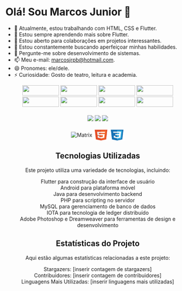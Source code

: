 # Olá! Sou Marcos Junior 👋

- 🔭 Atualmente, estou trabalhando com HTML, CSS e Flutter.
- 🌱 Estou sempre aprendendo mais sobre Flutter.
- 👯 Estou aberto para colaborações em projetos interessantes.
- 🤔 Estou constantemente buscando aperfeiçoar minhas habilidades.
- 💬 Pergunte-me sobre desenvolvimento de sistemas.
- 📫 Meu e-mail: marcosjrpb@hotmail.com.
- 😄 Pronomes: ele/dele.
- ⚡ Curiosidade: Gosto de teatro, leitura e academia.

<div align="center">
  <img src="https://img.shields.io/badge/Flutter-02569B?style=for-the-badge&logo=flutter&logoColor=white" width="100" height="28"/>
  <img src="https://img.shields.io/badge/Android-3DDC84?style=for-the-badge&logo=android&logoColor=white" width="100" height="28"/>
  <img src="https://img.shields.io/badge/Java-ED8B00?style=for-the-badge&logo=openjdk&logoColor=white" width="100" height="28"/>
  <img src="https://img.shields.io/badge/PHP-777BB4?style=for-the-badge&logo=php&logoColor=white" width="100" height="28"/>
  <img src="https://img.shields.io/badge/MySQL-00000F?style=for-the-badge&logo=mysql&logoColor=white" width="100" height="28"/> 
  <img src="https://img.shields.io/badge/iota-131F37?style=for-the-badge&logo=iota&logoColor=white" width="100" height="28"/>  
  <img src="https://aleen42.github.io/badges/src/photoshop.svg" width="100" height="28"/>
  <img src="https://aleen42.github.io/badges/src/dreamweaver.svg" width="100" height="28"/>
</div>

<div align="center" style="margin-top: 20px;">
  <img src="https://starchart.cc/marcosjrpb/listagem_flutter.svg" style="width: 300px;">
  <img src="https://github-readme-stats.vercel.app/api?username=marcosjrpb&theme=blue-green" style="width: 300px;">
  <img src="https://github-readme-stats.vercel.app/api/top-langs/?username=marcosjrpb&theme=blue-green" style="width: 300px;">
</div>

<div align="center" style="display: inline_block; margin-top: 20px;"> 
  <img align="center" alt="Matrix" height="30" width="40" src="https://img.shields.io/badge/matrix-000000?style=for-the-badge&logo=Matrix&logoColor=white">  
  <img align="center" alt="HTML5" height="30" width="40" src="https://raw.githubusercontent.com/devicons/devicon/master/icons/html5/html5-original.svg">
  <img align="center" alt="CSS3" height="30" width="40" src="https://raw.githubusercontent.com/devicons/devicon/master/icons/css3/css3-original.svg"> 
</div>

<div align="center" style="margin-top: 20px;">
  <h2> Tecnologias Utilizadas </h2>
  <p> Este projeto utiliza uma variedade de tecnologias, incluindo:</p>
  <ul style="list-style-type: none; padding: 0;">
    <li>Flutter para construção da interface de usuário</li>
    <li>Android para plataforma móvel</li>
    <li>Java para desenvolvimento backend</li>
    <li>PHP para scripting no servidor</li>
    <li>MySQL para gerenciamento de banco de dados</li>
    <li>IOTA para tecnologia de ledger distribuído</li>
    <li>Adobe Photoshop e Dreamweaver para ferramentas de design e desenvolvimento</li>
  </ul>
</div>

<div align="center" style="margin-top: 20px;">
  <h2> Estatísticas do Projeto </h2>
  <p> Aqui estão algumas estatísticas relacionadas a este projeto:</p>
  <ul style="list-style-type: none; padding: 0;">
    <li>Stargazers: [inserir contagem de stargazers]</li>
    <li>Contribuidores: [inserir contagem de contribuidores]</li>
    <li>Linguagens Mais Utilizadas: [inserir linguagens mais utilizadas]</li>
  </ul>
</div>
